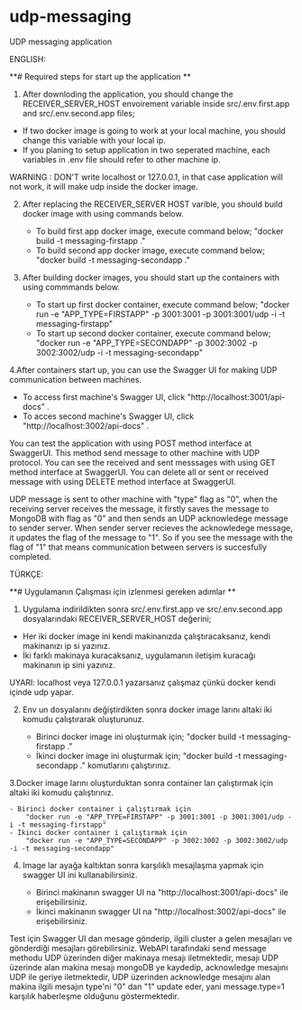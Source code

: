 # udp-messaging
UDP messaging application

ENGLISH:

**# Required steps for start up the application **

1. After downloding the application, you should change the RECEIVER_SERVER_HOST envoirement variable inside src/.env.first.app and src/.env.second.app files; 

  - If two docker image is going to work at your local machine, you should change this variable with your local ip.
  - If you planing to setup application in two seperated machine, each variables in .env file should refer to other machine ip. 
  
  WARNING : DON'T write localhost or 127.0.0.1, in that case application will not work, it will make udp inside the docker image. 


2. After replacing the RECEIVER_SERVER HOST varible, you should build docker image with using commands below.


   - To build first app docker image, execute command below; 
      "docker build -t messaging-firstapp ."
   - To build second app docker image, execute command below; 
      "docker build -t messaging-secondapp ."


3. After building docker images, you should start up the containers with using commmands below.


    - To start up first docker container, execute command below; 
        "docker run -e "APP_TYPE=FIRSTAPP" -p 3001:3001 -p 3001:3001/udp -i -t messaging-firstapp"
    - To start up second docker container, execute command below; 
        "docker run -e "APP_TYPE=SECONDAPP" -p 3002:3002 -p 3002:3002/udp -i -t messaging-secondapp"


4.After containers start up, you can use the Swagger UI for making UDP communication between machines.

   - To access first machine's Swagger UI, click "http://localhost:3001/api-docs" .
   - To acces second machine's Swagger UI, click "http://localhost:3002/api-docs" .


You can test the application with using POST method interface at SwaggerUI. This method send message to other machine with UDP protocol.
You can see the received and sent messsages with using GET method interface at SwaggerUI. You can delete all or sent or received
message with using DELETE method interface at SwaggerUI. 

UDP message is sent to other machine with "type" flag as "0", when the receiving server receives the message, it firstly saves the message to MongoDB with flag as "0" and then sends an UDP acknowledege message to sender server. When sender server recieves the acknowledege message, it updates the flag of the message to "1". So if you see the message with the flag of "1" that means communication between servers is succesfully completed.


TÜRKÇE:

**# Uygulamanın Çalışması için izlenmesi gereken adımlar **

1. Uygulama indirildikten sonra src/.env.first.app ve src/.env.second.app dosyalarındaki RECEIVER_SERVER_HOST değerini;

  - Her iki docker image ini kendi makinanızda çalıştıracaksanız, kendi makinanızı ip si yazınız.
  - İki farklı makinaya kuracaksanız, uygulamanın iletişim kuracağı makinanın ip sini yazınız. 
  
  UYARI: localhost veya 127.0.0.1 yazarsanız çalışmaz çünkü docker kendi içinde udp yapar.


2. Env un dosyalarını değiştirdikten sonra docker image larını altaki iki komudu çalıştırarak oluşturunuz.

   - Birinci docker image ini oluşturmak için; 
      "docker build -t messaging-firstapp ."
   - İkinci docker image ini oluşturmak için; 
      "docker build -t messaging-secondapp ." komutlarını çalıştırınız.


3.Docker image larını oluşturduktan sonra container ları çalıştırmak için altaki iki komudu çalıştırınız.

    - Birinci docker container i çalıştırmak için 
        "docker run -e "APP_TYPE=FIRSTAPP" -p 3001:3001 -p 3001:3001/udp -i -t messaging-firstapp"
    - İkinci docker container i çalıştırmak için 
        "docker run -e "APP_TYPE=SECONDAPP" -p 3002:3002 -p 3002:3002/udp -i -t messaging-secondapp"


4. Image lar ayağa kaltıktan sonra karşılıklı mesajlaşma yapmak için swagger UI ini kullanabilirsiniz.

   - Birinci makinanın swagger UI na "http://localhost:3001/api-docs" ile erişebilirsiniz.
   - İkinci makinanın swagger UI na "http://localhost:3002/api-docs" ile erişebilirsiniz.

Test için Swagger UI dan mesage gönderip, ilgili cluster a gelen mesajları ve gönderdiği mesajları görebilirsiniz. 
WebAPI tarafındaki send message methodu UDP üzerinden diğer makinaya mesajı iletmektedir, mesajı UDP üzerinde alan makina mesajı 
mongoDB ye kaydedip, acknowledge mesajını UDP ile geriye iletmektedir, UDP üzerinden acknowledge mesajını alan makina 
ilgili mesajın type'ni "0" dan "1" update eder, yani message.type=1 karşılık haberleşme olduğunu göstermektedir.
